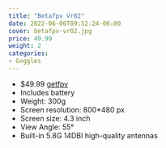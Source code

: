 ```yaml
---
title: "Betafpv Vr02"
date: 2022-06-06T09:52:24-06:00
cover: betafpv-vr02.jpg
price: 49.99
weight: 2
categories:
- Goggles
---
```


- $49.99 [getfpv](https://www.getfpv.com/betafpv-vr02-fpv-goggles.html)
- Includes battery
- Weight: 300g
- Screen resolution: 800*480 px
- Screen size: 4.3 inch
- View Angle: 55°
- Built-in 5.8G 14DBI high-quality antennas
